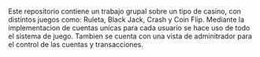 Este repositorio contiene un trabajo grupal sobre un tipo de casino, con distintos juegos como: Ruleta, Black Jack, Crash y Coin Flip. Mediante la implementacion de cuentas unicas para cada usuario se hace uso de todo el sistema de juego. Tambien se cuenta con una vista de adminitrador para el control de las cuentas y transacciones.
